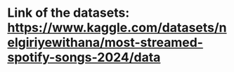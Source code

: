 

# Link of the datasets: https://www.kaggle.com/datasets/nelgiriyewithana/most-streamed-spotify-songs-2024/data